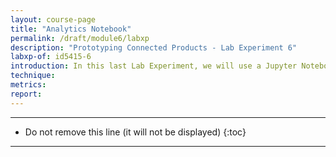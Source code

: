 ```yaml
---
layout: course-page
title: "Analytics Notebook"
permalink: /draft/module6/labxp
description: "Prototyping Connected Products - Lab Experiment 6"
labxp-of: id5415-6
introduction: In this last Lab Experiment, we will use a Jupyter Notebook to guide us through common data charts and data analytics using data from Raspberry Pis and lightbulbs of the whole classroom.
technique:
metrics:
report:
---
```


---

* Do not remove this line (it will not be displayed)
{:toc}

---

#